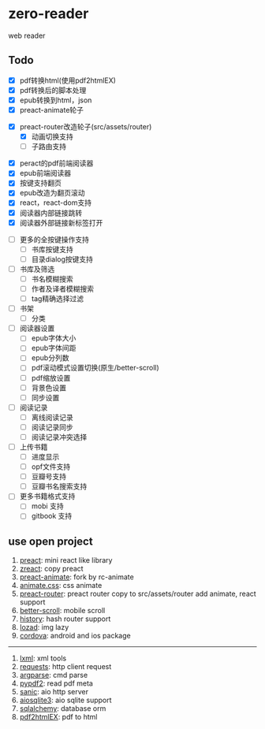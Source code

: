 # zero-reader
web reader

## Todo
- [x] pdf转换html(使用pdf2htmlEX)
- [x] pdf转换后的脚本处理
- [x] epub转换到html，json
- [x] preact-animate轮子
+ [x] preact-router改造轮子(src/assets/router)
    - [x] 动画切换支持
    - [ ] 子路由支持
- [x] peract的pdf前端阅读器
- [x] epub前端阅读器
- [x] 按键支持翻页
- [x] epub改造为翻页滚动
- [x] react，react-dom支持
- [x] 阅读器内部链接跳转
- [x] 阅读器外部链接新标签打开
+ [ ] 更多的全按键操作支持
    - [ ] 书库按键支持
    - [ ] 目录dialog按键支持
+ [ ] 书库及筛选
    - [ ] 书名模糊搜索
    - [ ] 作者及译者模糊搜索
    - [ ] tag精确选择过滤
+ [ ] 书架
    - [ ] 分类
+ [ ] 阅读器设置
    - [ ] epub字体大小
    - [ ] epub字体间距
    - [ ] epub分列数
    - [ ] pdf滚动模式设置切换(原生/better-scroll)
    - [ ] pdf缩放设置
    - [ ] 背景色设置
    - [ ] 同步设置
+ [ ] 阅读记录
    - [ ] 离线阅读记录
    - [ ] 阅读记录同步
    - [ ] 阅读记录冲突选择
+ [ ] 上传书籍
    - [ ] 进度显示
    - [ ] opf文件支持
    - [ ] 豆瓣号支持
    - [ ] 豆瓣书名搜索支持
+ [ ] 更多书籍格式支持
    - [ ] mobi 支持
    - [ ] gitbook 支持

## use open project
1. [preact](https://github.com/developit/preact): mini react like library
2. [zreact](https://github.com/zeromake/zreact): copy preact
3. [preact-animate](https://github.com/zeromake/preact-animate): fork by rc-animate
4. [animate.css](https://github.com/daneden/animate.css): css animate
5. [preact-router](https://github.com/developit/preact-router): preact router copy to src/assets/router add animate, react support
6. [better-scroll](https://github.com/ustbhuangyi/better-scroll): mobile scroll
7. [history](https://github.com/ReactTraining/history): hash router support
8. [lozad](https://github.com/ApoorvSaxena/lozad.js): img lazy
9. [cordova](http://cordova.apache.org/): android and ios package
---
1. [lxml](https://github.com/lxml/lxml): xml tools
2. [requests](https://github.com/requests/requests): http client request
3. [argparse](https://github.com/ThomasWaldmann/argparse/): cmd parse
4. [pypdf2](https://github.com/mstamy2/PyPDF2): read pdf meta
5. [sanic](https://github.com/channelcat/sanic): aio http server
6. [aiosqlite3](https://github.com/zeromake/aiosqlite3): aio sqlite support
7. [sqlalchemy](https://github.com/zzzeek/sqlalchemy): database orm
1. [pdf2htmlEX](https://github.com/coolwanglu/pdf2htmlEX): pdf to html
